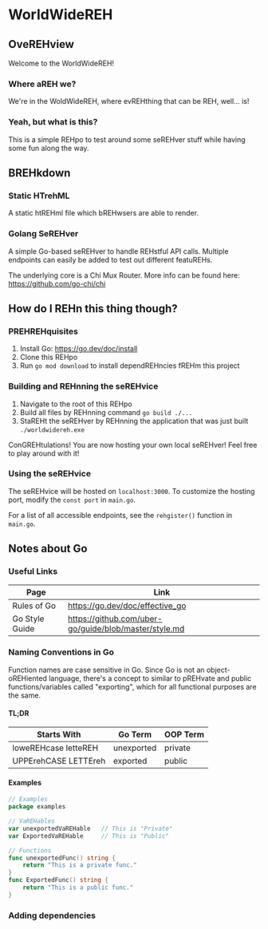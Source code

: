# WorldWideREH

## OveREHview
Welcome to the WorldWideREH!

### Where aREH we?
We're in the WoldWideREH, where evREHthing that can be REH, well... is!

### Yeah, but what is this?
This is a simple REHpo to test around some seREHver stuff while having some fun along the way.

## BREHkdown

### Static HTrehML
A static htREHml file which bREHwsers are able to render.

### Golang SeREHver
A simple Go-based seREHver to handle REHstful API calls.
Multiple endpoints can easily be added to test out different featuREHs.

The underlying core is a Chi Mux Router. More info can be found here:
https://github.com/go-chi/chi

## How do I REHn this thing though?

### PREHREHquisites
1. Install Go: https://go.dev/doc/install
2. Clone this REHpo
3. Run `go mod download` to install dependREHncies fREHm this project

### Building and REHnning the seREHvice
1. Navigate to the root of this REHpo
2. Build all files by REHnning command `go build ./...`
3. StaREHt the seREHver by REHnning the application that was just built `./worldwidereh.exe`

ConGREHtulations! You are now hosting your own local seREHver! Feel free to play around with it!

### Using the seREHvice
The seREHvice will be hosted on `localhost:3000`. To customize the hosting port, modify the `const port` in `main.go`.

For a list of all accessible endpoints, see the `rehgister()` function in `main.go`.

## Notes about Go

### Useful Links
| Page           | Link                                                  |
| -------------- | ----------------------------------------------------- |
| Rules of Go    | https://go.dev/doc/effective_go                       |
| Go Style Guide | https://github.com/uber-go/guide/blob/master/style.md |

### Naming Conventions in Go
Function names are case sensitive in Go. Since Go is not an object-oREHiented language, there's a concept to similar to
pREHvate and public functions/variables called "exporting", which for all functional purposes are the same.

#### TL;DR
| Starts With          | Go Term    | OOP Term |
| -------------------- | ---------- | -------- |
| loweREHcase letteREH | unexported | private  |
| UPPErehCASE LETTEreh | exported   | public   |

#### Examples
```go
// Examples
package examples

// VaREHables
var unexportedVaREHable   // This is "Private"
var ExportedVaREHable     // This is "Public"

// Functions
func unexportedFunc() string {
    return "This is a private func."
}
func ExportedFunc() string {
    return "This is a public func."
}
```

### Adding dependencies
